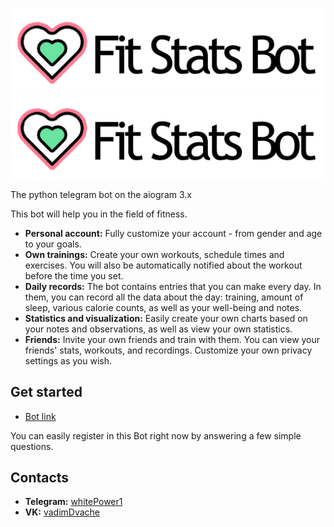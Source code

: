 ![Grafana Logo (Light)](bot_logo.png#gh-light-mode-only)
![Grafana Logo (Dark)](bot_logo.png#gh-dark-mode-only)

The python telegram bot on the aiogram 3.x

This bot will help you in the field of fitness.


- **Personal account:** Fully customize your account - from gender and age to your goals.
- **Own trainings:** Create your own workouts, schedule times and exercises. You will also be automatically notified about the workout before the time you set.
- **Daily records:** The bot contains entries that you can make every day. In them, you can record all the data about the day: training, amount of sleep, various calorie counts, as well as your well-being and notes.
- **Statistics and visualization:** Easily create your own charts based on your notes and observations, as well as view your own statistics.
- **Friends:** Invite your own friends and train with them. You can view your friends' stats, workouts, and recordings. Customize your own privacy settings as you wish.

## Get started
- [Bot link](https://t.me/fitsStatsBot)

You can easily register in this Bot right now by answering a few simple questions.

## Contacts
- **Telegram:** [whitePower1](https://t.me/whitePower1)
- **VK:** [vadimDvache](https://vk.com/vadimdvache)